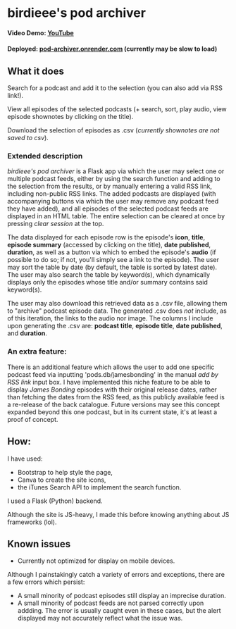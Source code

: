 # birdieee's pod archiver
#### Video Demo:  [YouTube](https://www.youtube.com/watch?v=JrnufwtO6XY)

#### Deployed: [pod-archiver.onrender.com](https://pod-archiver.onrender.com) (currently may be slow to load)


## What it does

Search for a podcast and add it to the selection (you can also add via RSS link!).

View all episodes of the selected podcasts (+ search, sort, play audio, view episode shownotes by clicking on the title).

Download the selection of episodes as .csv (_currently shownotes are not saved to csv_).

### Extended description

_birdieee's pod archiver_ is a Flask app via which the user may select one or multiple podcast feeds, either by using the search function and adding to the selection from the results, or by manually entering a valid RSS link, including non-public RSS links. The added podcasts are displayed (with accompanying buttons via which the user may remove any podcast feed they have added), and all episodes of the selected podcast feeds are displayed in an HTML table. The entire selection can be cleared at once by pressing _clear session_ at the top.

The data displayed for each episode row is the episode's **icon**, **title**, **episode summary** (accessed by clicking on the title), **date published**, **duration**, as well as a button via which to embed the episode's **audio** (if possible to do so; if not, you'll simply see a link to the episode). The user may sort the table by date (by default, the table is sorted by latest date). The user may also search the table by keyword(s), which dynamically displays only the episodes whose title and/or summary contains said keyword(s).

The user may also download this retrieved data as a .csv file, allowing them to "archive" podcast episode data. The generated .csv does _not_ include, as of this iteration, the links to the audio nor image. The columns I include upon generating the .csv are: **podcast title**, **episode title**, **date published**, and **duration**.

### An extra feature:

There is an additional feature which allows the user to add one specific podcast feed via inputting 'pods.db/jamesbonding' in the manual _add by RSS link_ input box. I have implemented this niche feature to be able to display _James Bonding_ episodes with their original release dates, rather than fetching the dates from the RSS feed, as this publicly available feed is a re-release of the back catalogue. Future versions may see this concept expanded beyond this one podcast, but in its current state, it's at least a proof of concept.

## How:

I have used:

* Bootstrap to help style the page, 
* Canva to create the site icons, 
* the iTunes Search API to implement the search function.

I used a Flask (Python) backend. 

Although the site is JS-heavy, I made this before knowing anything about JS frameworks (lol).

## Known issues

* Currently not optimized for display on mobile devices.

Although I painstakingly catch a variety of errors and exceptions, there are a few errors which persist:

* A small minority of podcast episodes still display an imprecise duration.
* A small minority of podcast feeds are not parsed correctly upon addding. The error is usually caught even in these cases, but the alert displayed may not accurately reflect what the issue was.
